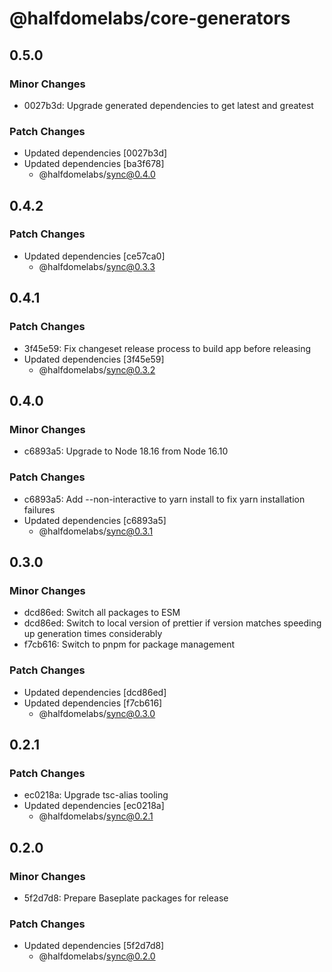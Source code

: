 # @halfdomelabs/core-generators

## 0.5.0

### Minor Changes

- 0027b3d: Upgrade generated dependencies to get latest and greatest

### Patch Changes

- Updated dependencies [0027b3d]
- Updated dependencies [ba3f678]
  - @halfdomelabs/sync@0.4.0

## 0.4.2

### Patch Changes

- Updated dependencies [ce57ca0]
  - @halfdomelabs/sync@0.3.3

## 0.4.1

### Patch Changes

- 3f45e59: Fix changeset release process to build app before releasing
- Updated dependencies [3f45e59]
  - @halfdomelabs/sync@0.3.2

## 0.4.0

### Minor Changes

- c6893a5: Upgrade to Node 18.16 from Node 16.10

### Patch Changes

- c6893a5: Add --non-interactive to yarn install to fix yarn installation failures
- Updated dependencies [c6893a5]
  - @halfdomelabs/sync@0.3.1

## 0.3.0

### Minor Changes

- dcd86ed: Switch all packages to ESM
- dcd86ed: Switch to local version of prettier if version matches speeding up generation times considerably
- f7cb616: Switch to pnpm for package management

### Patch Changes

- Updated dependencies [dcd86ed]
- Updated dependencies [f7cb616]
  - @halfdomelabs/sync@0.3.0

## 0.2.1

### Patch Changes

- ec0218a: Upgrade tsc-alias tooling
- Updated dependencies [ec0218a]
  - @halfdomelabs/sync@0.2.1

## 0.2.0

### Minor Changes

- 5f2d7d8: Prepare Baseplate packages for release

### Patch Changes

- Updated dependencies [5f2d7d8]
  - @halfdomelabs/sync@0.2.0

